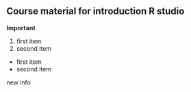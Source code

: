 ## Course material for introduction R studio

**Important**
1. first item
2. second item

- first item
- second item

new info